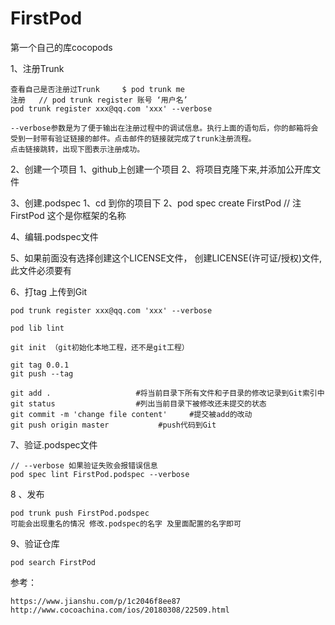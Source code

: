 # FirstPod
第一个自己的库cocopods

1、注册Trunk 

    查看自己是否注册过Trunk     $ pod trunk me
    注册   // pod trunk register 账号 ‘用户名’
    pod trunk register xxx@qq.com 'xxx' --verbose
    
    --verbose参数是为了便于输出在注册过程中的调试信息。执行上面的语句后，你的邮箱将会受到一封带有验证链接的邮件。点击邮件的链接就完成了trunk注册流程。
    点击链接跳转，出现下图表示注册成功。
    
2、创建一个项目
    1、github上创建一个项目
    2、将项目克隆下来,并添加公开库文件
    
3、创建.podspec
    1、cd 到你的项目下
    2、pod spec create FirstPod  // 注 FirstPod 这个是你框架的名称


4、编辑.podspec文件

5、如果前面没有选择创建这个LICENSE文件， 创建LICENSE(许可证/授权)文件,此文件必须要有

6、打tag 上传到Git

    pod trunk register xxx@qq.com 'xxx' --verbose

    pod lib lint

    git init （git初始化本地工程，还不是git工程）

    git tag 0.0.1
    git push --tag

    git add .                   #将当前目录下所有文件和子目录的修改记录到Git索引中
    git status                  #列出当前目录下被修改还未提交的状态
    git commit -m 'change file content'     #提交被add的改动
    git push origin master           #push代码到Git

7、验证.podspec文件

    // --verbose 如果验证失败会报错误信息
    pod spec lint FirstPod.podspec --verbose
    
8 、发布

    pod trunk push FirstPod.podspec
    可能会出现重名的情况 修改.podspec的名字 及里面配置的名字即可
9、验证仓库

    pod search FirstPod
    
    
参考：

    https://www.jianshu.com/p/1c2046f8ee87
    http://www.cocoachina.com/ios/20180308/22509.html
